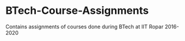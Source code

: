 # BTech-Course-Assignments
Contains assignments of courses done during BTech at IIT Ropar 2016-2020
